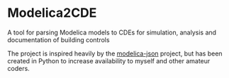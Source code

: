 # Modelica2CDE
A tool for parsing Modelica models to CDEs for simulation, analysis and documentation of building controls

The project is inspired heavily by the [modelica-json](https://github.com/lbl-srg/modelica-json) project, but has been created in Python to increase availability to myself and other amateur coders.

